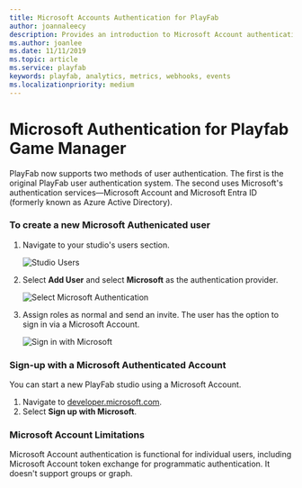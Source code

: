 ```yaml
---
title: Microsoft Accounts Authentication for PlayFab
author: joannaleecy
description: Provides an introduction to Microsoft Account authentication and steps for how to create a user with this auth method
ms.author: joanlee
ms.date: 11/11/2019
ms.topic: article
ms.service: playfab
keywords: playfab, analytics, metrics, webhooks, events
ms.localizationpriority: medium
---
```


# Microsoft Authentication for Playfab Game Manager

PlayFab now supports two methods of user authentication. The first is the original PlayFab user authentication system. The second uses Microsoft's authentication services&mdash;Microsoft Account and Microsoft Entra ID (formerly known as Azure Active Directory).

### To create a new Microsoft Authenicated user

1. Navigate to your studio's users section.

    ![Studio Users](media/AADDoc1.png)

2. Select **Add User** and select **Microsoft** as the authentication provider.

    ![Select Microsoft Authentication](media/AADDoc2.png)

3. Assign roles as normal and send an invite. The user has the option to sign in via a Microsoft Account.

    ![Sign in with Microsoft](media/AADDoc3.png )

### Sign-up with a Microsoft Authenticated Account

You can start a new PlayFab studio using a Microsoft Account.

1. Navigate to [developer.microsoft.com](https://developer.playfab.com/en-US/sign-up).
2. Select **Sign up with Microsoft**.

### Microsoft Account Limitations

Microsoft Account authentication is functional for individual users, including Microsoft Account token exchange for programmatic authentication. It doesn't support groups or graph.
